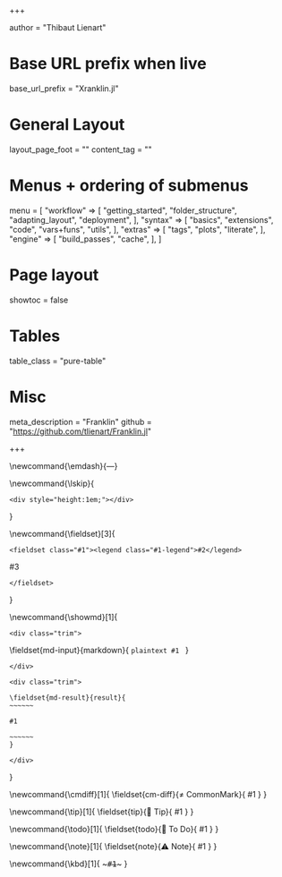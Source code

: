 <!--
Notes:

- KaTeX version = 0.15.1 (changed Jan'22)
- HL version = 11.3.1
 -->

+++

author = "Thibaut Lienart"

# Base URL prefix when live
base_url_prefix = "Xranklin.jl"

# General Layout
layout_page_foot = ""
content_tag = ""

# Menus + ordering of submenus
menu = [
  "workflow" => [
    "getting_started",
    "folder_structure",
    "adapting_layout",
    "deployment",
  ],
  "syntax" => [
    "basics",
    "extensions",
    "code",
    "vars+funs",
    "utils",
    ],
  "extras" => [
    "tags",
    "plots",
    "literate",
    ],
  "engine" => [
    "build_passes",
    "cache",
  ],
]

# Page layout
showtoc = false

# Tables
table_class = "pure-table"

# Misc
meta_description = "Franklin"
github = "https://github.com/tlienart/Franklin.jl"

+++


<!-- GLOBAL REFERENCES -->

[juliaweb]: https://julialang.org
[Pure.css]: https://purecss.io/
[hljs]: https://highlightjs.org/
[katex]: https://katex.org/
[mathjax]: https://www.mathjax.org/
[pycall]: https://github.com/JuliaPy/PyCall.jl
[rcall]: https://github.com/JuliaInterop/RCall.jl
[dataframes]: https://github.com/JuliaData/DataFrames.jl
[bootstrap]: https://getbootstrap.com/
[franklin-repo]: https://github.com/tlienart/Franklin.jl
[liveserver]: https://github.com/tlienart/LiveServer.jl

[page vars]: /syntax/vars+funs/
[code eval]: /syntax/code/

[GA]: https://docs.github.com/en/actions

<!-- GLOBAL COMMANDS -->

\newcommand{\emdash}{&#8212;}

\newcommand{\lskip}{
  ~~~
  <div style="height:1em;"></div>
  ~~~
}

\newcommand{\fieldset}[3]{
  ~~~
  <fieldset class="#1"><legend class="#1-legend">#2</legend>
  ~~~
  #3
  ~~~
  </fieldset>
  ~~~
}

<!--
  Show markdown + what it looks like in a box
-->
\newcommand{\showmd}[1]{
  ~~~
  <div class="trim">
  ~~~
  \fieldset{md-input}{markdown}{
    `````plaintext
    #1
    `````
  }
  ~~~
  </div>
  ~~~
  <!--
  XXX keep extra line skip otherwise the blockquote and the
  showmd environment blend and it's ugly!
   -->
  ~~~
  <div class="trim">
  ~~~
    \fieldset{md-result}{result}{
    ~~~~~~

    #1

    ~~~~~~
    }
  ~~~
  </div>
  ~~~
}

<!--
  Note about difference with CommonMark
-->
\newcommand{\cmdiff}[1]{
  \fieldset{cm-diff}{&ne; CommonMark}{
    #1
  }
}

<!--
  Tip
-->
\newcommand{\tip}[1]{
  \fieldset{tip}{🚀 Tip}{
    #1
  }
}

<!--
 Todo
-->
\newcommand{\todo}[1]{
  \fieldset{todo}{🚧 To Do}{
    #1
  }
}

<!--
 Note
-->
\newcommand{\note}[1]{
  \fieldset{note}{⚠️ Note}{
    #1
  }
}


\newcommand{\kbd}[1]{ ~~~<kbd>#1</kbd>~~~ }

